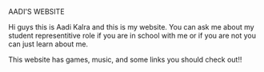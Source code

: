 AADI'S WEBSITE

Hi guys this is Aadi Kalra and this is my website. You can ask me about my student representitive role if you are in school with me or if you are not you can just learn about me.

This website has games, music, and some links you should check out!!
